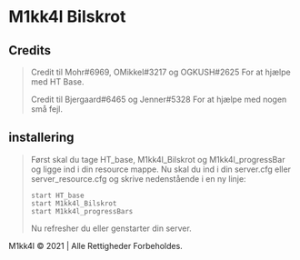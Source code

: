 # M1kk4l Bilskrot

## Credits
> Credit til Mohr#6969, OMikkel#3217 og OGKUSH#2625 For at hjælpe med HT Base. 
>
> Credit til Bjergaard#6465 og Jenner#5328 For at hjælpe med nogen små fejl.

## installering
> Først skal du tage HT_base, M1kk4l_Bilskrot og M1kk4l_progressBar og ligge ind i din resource mappe.
> Nu skal du ind i din server.cfg eller server_resource.cfg og skrive nedenstående i en ny linje:
>```
>start HT_base
>start M1kk4l_Bilskrot
>start M1kk4l_progressBars
>```
>
>Nu refresher du eller genstarter din server.
>

M1kk4l © 2021 | Alle Rettigheder Forbeholdes.

